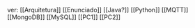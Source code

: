 ver:
	[[Arquitetura]]
	[[Enunciado]]
	[[Java?]]
	[[Python]]
	[[MQTT]]
	[[MongoDB]]
	[[MySQL]]
	[[PC1]]
	[[PC2]]